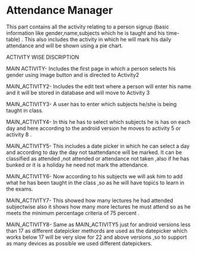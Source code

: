 # Attendance Manager
This part contains all the activity relating to a person signup (basic information like gender,name,subjects which he is taught and his time-table) . This also includes the activity in which he will mark his daily attendance and will be shown using a pie chart.

ACTIVITY WISE DISCRIPTION

MAIN ACTIVITY- Includes the first page in which a person selects his gender using image button and is directed to Activity2

MAIN_ACTIVITY2- Includes the edit text where a person will enter his name and it will be stored in database and will move to Activity 3

MAIN_ACTIVITY3- A user has to enter which subjects he/she is being taught in class.

MAIN_ACTIVITY4- In this he has to select which subjects he is has on each day and here according to the android version he moves to activity 5 or activity 8 .

MAIN_ACTIVITY5- This includes a date picker in which he can select a day and according to day the day not taattendance will be marked. It can be classified as attended ,not attended or attendance not taken ,also if he has bunked or it is a holiday he need not mark the attendance.

MAIN_ACTIVITY6- Now according to his subjects we will ask him to add what he has been taught in the class ,so as he will have topics to learn in the exams.

MAIN_ACTIVITY7- This showed how many lectures he had attended subjectwise also it shows how many more lectures he must attend so as he meets the minimum percentage criteria of 75 percent .

MAIN_ACTIVITY8- Same as MAIN_ACTIVITY5 just for android versions less than 17 as different datepicker methords are used as the datepicker which works below 17 will be very slow for 22 and above versions ,so to support as many devices as possible we used different datepickers.

